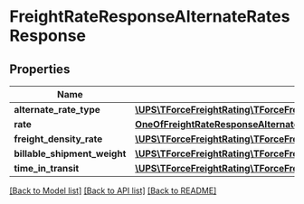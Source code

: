 # FreightRateResponseAlternateRatesResponse

## Properties
Name | Type | Description | Notes
------------ | ------------- | ------------- | -------------
**alternate_rate_type** | [**\UPS\TForceFreightRating\TForceFreightRating\AlternateRatesResponseAlternateRateType**](AlternateRatesResponseAlternateRateType.md) |  | 
**rate** | [**OneOfFreightRateResponseAlternateRatesResponseRate**](OneOfFreightRateResponseAlternateRatesResponseRate.md) |  | 
**freight_density_rate** | [**\UPS\TForceFreightRating\TForceFreightRating\AlternateRatesResponseFreightDensityRate**](AlternateRatesResponseFreightDensityRate.md) |  | [optional] 
**billable_shipment_weight** | [**\UPS\TForceFreightRating\TForceFreightRating\AlternateRatesResponseBillableShipmentWeight**](AlternateRatesResponseBillableShipmentWeight.md) |  | [optional] 
**time_in_transit** | [**\UPS\TForceFreightRating\TForceFreightRating\AlternateRatesResponseTimeInTransit**](AlternateRatesResponseTimeInTransit.md) |  | [optional] 

[[Back to Model list]](../../README.md#documentation-for-models) [[Back to API list]](../../README.md#documentation-for-api-endpoints) [[Back to README]](../../README.md)

